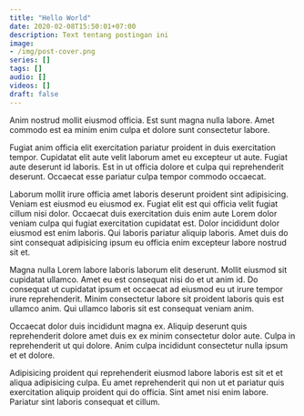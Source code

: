 ```yaml
---
title: "Hello World"
date: 2020-02-08T15:50:01+07:00
description: Text tentang postingan ini
image:
- /img/post-cover.png
series: []
tags: []
audio: []
videos: []
draft: false
---
```


Anim nostrud mollit eiusmod officia. Est sunt magna nulla labore. Amet commodo est ea minim enim culpa et dolore sunt consectetur labore.

Fugiat anim officia elit exercitation pariatur proident in duis exercitation tempor. Cupidatat elit aute velit laborum amet eu excepteur ut aute. Fugiat aute deserunt id laboris. Est in ut officia dolore et culpa qui reprehenderit deserunt. Occaecat esse pariatur culpa tempor commodo occaecat.

Laborum mollit irure officia amet laboris deserunt proident sint adipisicing. Veniam est eiusmod eu eiusmod ex. Fugiat elit est qui officia velit fugiat cillum nisi dolor. Occaecat duis exercitation duis enim aute Lorem dolor veniam culpa qui fugiat exercitation cupidatat est. Dolor incididunt dolor eiusmod est enim laboris. Qui laboris pariatur aliquip laboris. Amet duis do sint consequat adipisicing ipsum eu officia enim excepteur labore nostrud sit et.

Magna nulla Lorem labore laboris laborum elit deserunt. Mollit eiusmod sit cupidatat ullamco. Amet eu est consequat nisi do et ut anim id. Do consequat ut cupidatat ipsum et occaecat ad eiusmod eu ut irure tempor irure reprehenderit. Minim consectetur labore sit proident laboris quis est ullamco anim. Qui ullamco laboris sit est consequat veniam anim.

Occaecat dolor duis incididunt magna ex. Aliquip deserunt quis reprehenderit dolore amet duis ex ex minim consectetur dolor aute. Culpa in reprehenderit ut qui dolore. Anim culpa incididunt consectetur nulla ipsum et et dolore.

Adipisicing proident qui reprehenderit eiusmod labore laboris est sit et et aliqua adipisicing culpa. Eu amet reprehenderit qui non ut et pariatur quis exercitation aliquip proident qui do officia. Sint amet nisi enim labore. Pariatur sint laboris consequat et cillum.
